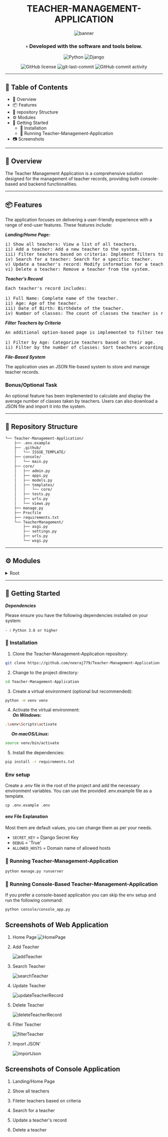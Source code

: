 <div align="center">
<h1 align="center"> TEACHER-MANAGEMENT-APPLICATION</h1>

![banner](https://github.com/neeraj779/Teacher-Management-Application/assets/85169876/71e79365-9663-40c1-a0a5-446dcd969a14)

<h3>◦ Developed with the software and tools below.</h3>

<p align="center">
<img src="https://img.shields.io/badge/Python-3776AB.svg?style=flat-square&logo=Python&logoColor=white" alt="Python" />
<img src="https://img.shields.io/badge/Django-092E20.svg?style=flat-square&logo=Django&logoColor=white" alt="Django" />
</p>
<img src="https://img.shields.io/github/license/neeraj779/Teacher-Management-Application?style=flat-square&color=5D6D7E" alt="GitHub license" />
<img src="https://img.shields.io/github/last-commit/neeraj779/Teacher-Management-Application?style=flat-square&color=5D6D7E" alt="git-last-commit" />
<img src="https://img.shields.io/github/commit-activity/m/neeraj779/Teacher-Management-Application?style=flat-square&color=5D6D7E" alt="GitHub commit activity" />
</div>

---

## 📖 Table of Contents
- 📍 Overview
- 📦 Features
- 📂 repository Structure
- ⚙️ Modules
- 🚀 Getting Started
    - 🔧 Installation
    - 🤖 Running Teacher-Management-Application
- 📷 Screenshots
---


## 📍 Overview

The Teacher Management Application is a comprehensive solution designed for the management of teacher records, providing both console-based and backend functionalities. 

---

## 📦 Features

The application focuses on delivering a user-friendly experience with a range of end-user features. These features include:

***Landing/Home Page:***
<pre>
i) Show all teachers: View a list of all teachers.
ii) Add a teacher: Add a new teacher to the system.
iii) Filter teachers based on criteria: Implement filters to sort teachers based on age and the number of classes.
iv) Search for a teacher: Search for a specific teacher.
v) Update a teacher's record: Modify information for a teacher.
vi) Delete a teacher: Remove a teacher from the system.
</pre>
  

***Teacher’s Record***

<PRE>
Each teacher's record includes:
  
i) Full Name: Complete name of the teacher.
ii) Age: Age of the teacher.
iii) Date of Birth: Birthdate of the teacher.
iv) Number of classes: The count of classes the teacher is responsible for.
</PRE>

***Filter Teachers by Criteria***
<pre>
An additional option-based page is implemented to filter teachers:
  
i) Filter by Age: Categorize teachers based on their age.
ii) Filter by the number of classes: Sort teachers according to the number of classes they teach.
</pre>
***File-Based System***

The application uses an JSON file-based system to store and manage teacher records.

### Bonus/Optional Task

An optional feature has been implemented to calculate and display the average number of classes taken by teachers. Users can also download a JSON file and import it into the system.

---


## 📂 Repository Structure

```sh
└── Teacher-Management-Application/
    ├── .env.example
    ├── .github/
    │   └── ISSUE_TEMPLATE/
    ├── console/
    │   └── main.py
    ├── core/
    │   ├── admin.py
    │   ├── apps.py
    │   ├── models.py
    │   ├── templates/
    │   │   └── core/
    │   ├── tests.py
    │   ├── urls.py
    │   └── views.py
    ├── manage.py
    ├── Procfile
    ├── requirements.txt
    └── TeacherManagement/
        ├── asgi.py
        ├── settings.py
        ├── urls.py
        └── wsgi.py

```

---


## ⚙️ Modules

<details closed><summary>Root</summary>

| File                                                                                                                                             | Summary                   |
| ---                                                                                                                                              | ---                       |
| [.env.example](https://github.com/neeraj779/Teacher-Management-Application/blob/main/.env.example)                                               | Example environment file, providing necessary configurations. |
| [manage.py](https://github.com/neeraj779/Teacher-Management-Application/blob/main/manage.py)                                                     | Django management script for various project-related tasks. |
| [Procfile](https://github.com/neeraj779/Teacher-Management-Application/blob/main/Procfile)                                                       | Heroku Procfile specifying the commands to run the application. |
| [requirements.txt](https://github.com/neeraj779/Teacher-Management-Application/blob/main/requirements.txt)                                       | List of Python packages and their versions required for the project. |
| [main.py](https://github.com/neeraj779/Teacher-Management-Application/blob/main/console\main.py)                                                 | Main console application file, serving as the entry point for the console-based functionalities. |
| [admin.py](https://github.com/neeraj779/Teacher-Management-Application/blob/main/core\admin.py)                                                  | Django admin configuration for managing app models through the admin interface. |
| [apps.py](https://github.com/neeraj779/Teacher-Management-Application/blob/main/core\apps.py)                                                    | Django application configuration with app-specific settings. |
| [models.py](https://github.com/neeraj779/Teacher-Management-Application/blob/main/core\models.py)                                                | Definition of Django models representing the data structure of the application. |
| [tests.py](https://github.com/neeraj779/Teacher-Management-Application/blob/main/core\tests.py)                                                  | Unit tests for the core application logic. |
| [urls.py](https://github.com/neeraj779/Teacher-Management-Application/blob/main/core\urls.py)                                                    | URL routing configuration for the core application. |
| [views.py](https://github.com/neeraj779/Teacher-Management-Application/blob/main/core\views.py)                                                  | Implementation of views (controllers) handling HTTP requests and responses. |
| [addTeacher.html](https://github.com/neeraj779/Teacher-Management-Application/blob/main/core\templates\core\addTeacher.html)                     | HTML template for adding a new teacher to the system. |
| [base.html](https://github.com/neeraj779/Teacher-Management-Application/blob/main/core\templates\core\base.html)                                 | Base HTML template providing the common structure for other templates. |
| [deleteTeacherDetails.html](https://github.com/neeraj779/Teacher-Management-Application/blob/main/core\templates\core\deleteTeacherDetails.html) | HTML template for deleting a teacher's details from the system. |
| [filterTeachers.html](https://github.com/neeraj779/Teacher-Management-Application/blob/main/core\templates\core\filterTeachers.html)             | HTML template for filtering teachers based on criteria. |
| [home.html](https://github.com/neeraj779/Teacher-Management-Application/blob/main/core\templates\core\home.html)                                 | HTML template for the home page, displaying various options for end-users. |
| [importJson.html](https://github.com/neeraj779/Teacher-Management-Application/blob/main/core\templates\core\importJson.html)                     | HTML template for importing teacher data from a JSON file. |
| [performDetailsUpdate.html](https://github.com/neeraj779/Teacher-Management-Application/blob/main/core\templates\core\performDetailsUpdate.html) | HTML template for performing updates to a teacher's details. |
| [searchTeacher.html](https://github.com/neeraj779/Teacher-Management-Application/blob/main/core\templates\core\searchTeacher.html)               | HTML template for searching and displaying a specific teacher's details. |
| [showAllTeachers.html](https://github.com/neeraj779/Teacher-Management-Application/blob/main/core\templates\core\showAllTeachers.html)           | HTML template for displaying a list of all teachers. |
| [updateTeacherDetails.html](https://github.com/neeraj779/Teacher-Management-Application/blob/main/core\templates\core\updateTeacherDetails.html) | HTML template for updating a teacher's details in the system. |
| [asgi.py](https://github.com/neeraj779/Teacher-Management-Application/blob/main/TeacherManagement\asgi.py)                                       | ASGI configuration for Django application. |
| [settings.py](https://github.com/neeraj779/Teacher-Management-Application/blob/main/TeacherManagement\settings.py)                               | Django project settings and configurations. |
| [urls.py](https://github.com/neeraj779/Teacher-Management-Application/blob/main/TeacherManagement\urls.py)                                       | URL patterns for the Django project. |
| [wsgi.py](https://github.com/neeraj779/Teacher-Management-Application/blob/main/TeacherManagement\wsgi.py)                                       | WSGI configuration for Django application. |

</details>

---

## 🚀 Getting Started

***Dependencies***

Please ensure you have the following dependencies installed on your system:

`- ℹ️ Python 3.6 or higher`

### 🔧 Installation

1. Clone the Teacher-Management-Application repository:
```sh
git clone https://github.com/neeraj779/Teacher-Management-Application
```

2. Change to the project directory:
```sh
cd Teacher-Management-Application
```

3. Create a virtual environment (optional but recommended):
```sh
python -m venv venv
```

4. Activate the virtual environment: <br>
   ***On Windows:***
  ```sh
.\venv\Scripts\activate
  ```
&nbsp;&nbsp;&nbsp;&nbsp; ***On macOS/Linux:***
  ```sh
source venv/bin/activate
  ```

5. Install the dependencies:
```sh
pip install -r requirements.txt
```

### Env setup
Create a .env file in the root of the project and add the necessary environment variables. You can use the provided .env.example file as a template.


`cp .env.example .env`

#### env File Explanation
Most them are default values, you can change them as per your needs.

- `SECRET_KEY` = Django Secret Key
- `DEBUG` = 'True'
- `ALLOWED_HOSTS` = Domain name of allowed hosts
  

### 🤖 Running Teacher-Management-Application

```sh
python manage.py runserver
```

### 🤖 Running Console-Based Teacher-Management-Application

If you prefer a console-based application you can skip the env setup and run the following command:

```sh
python console/console_app.py
```

## Screenshots of Web Application

1. Home Page
    ![HomePage](https://github.com/neeraj779/Teacher-Management-Application/assets/85169876/2d8022ec-8c7c-4432-a6b5-e6c4f42cc63b)

2. Add Teacher
   
    ![addTeacher](https://github.com/neeraj779/Teacher-Management-Application/assets/85169876/46f2af24-9131-43f8-b6d5-214e860ae864)

4. Search Teacher

   ![searchTeacher](https://github.com/neeraj779/Teacher-Management-Application/assets/85169876/955cbbb1-8233-4a07-9d9e-fceee2a66ba5)


6. Update Teacher

    ![updateTeacherRecord](https://github.com/neeraj779/Teacher-Management-Application/assets/85169876/fc35754f-8801-4da0-a061-eba82f0fe522)


8. Delete Teacher
   
    ![deleteTeacherRecord](https://github.com/neeraj779/Teacher-Management-Application/assets/85169876/1b039641-fb15-4596-a27e-cbd7a82f9a02)

10. Filter Teacher
    
    ![filterTeacher](https://github.com/neeraj779/Teacher-Management-Application/assets/85169876/eeac7a03-d9f1-4515-9ab1-102350ef7551)

11. Import JSON'

    ![importJson](https://github.com/neeraj779/Teacher-Management-Application/assets/85169876/7aa8e217-a634-4fa2-8288-fdd9e4ad0bd3)

## Screenshots of Console Application

1. Landing/Home Page

2. Show all teachers

3. Fileter teachers based on criteria

4. Search for a teacher

5. Update a teacher's record

6. Delete a teacher